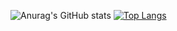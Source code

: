 ![Anurag's GitHub stats](https://github-readme-stats.vercel.app/api?username=unagi11&count_private=true&theme=radical)
[![Top Langs](https://github-readme-stats.vercel.app/api/top-langs/?username=unagi11)](https://github.com/anuraghazra/github-readme-stats)
<!--
**unagi11/unagi11** is a ✨ _special_ ✨ repository because its `README.md` (this file) appears on your GitHub profile.

Here are some ideas to get you started:

- 🔭 I’m currently working on ...
- 🌱 I’m currently learning ...
- 👯 I’m looking to collaborate on ...
- 🤔 I’m looking for help with ...
- 💬 Ask me about ...
- 📫 How to reach me: ...
- 😄 Pronouns: ...
- ⚡ Fun fact: ...
-->
